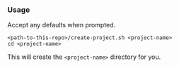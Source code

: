 ### Usage

Accept any defaults when prompted.

```
<path-to-this-repo>/create-project.sh <project-name>
cd <project-name>
```

This will create the `<project-name>` directory for you.
